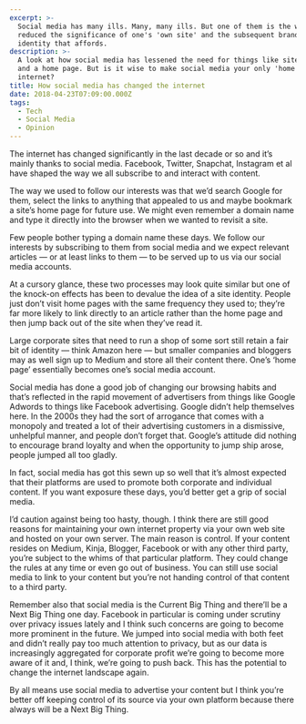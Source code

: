 ```yaml
---
excerpt: >-
  Social media has many ills. Many, many ills. But one of them is the way it has
  reduced the significance of one's 'own site' and the subsequent branding and
  identity that affords.
description: >-
  A look at how social media has lessened the need for things like site identity
  and a home page. But is it wise to make social media your only 'home' on the
  internet?
title: How social media has changed the internet
date: 2018-04-23T07:09:00.000Z
tags:
  - Tech
  - Social Media
  - Opinion
---
```

The internet has changed significantly in the last decade or so and it’s mainly thanks to social media. Facebook, Twitter, Snapchat, Instagram et al have shaped the way we all subscribe to and interact with content.

The way we used to follow our interests was that we’d search Google for them, select the links to anything that appealed to us and maybe bookmark a site’s home page for future use. We might even remember a domain name and type it directly into the browser when we wanted to revisit a site.

Few people bother typing a domain name these days. We follow our interests by subscribing to them from social media and we expect relevant articles — or at least links to them — to be served up to us via our social media accounts.

At a cursory glance, these two processes may look quite similar but one of the knock-on effects has been to devalue the idea of a site identity. People just don’t visit home pages with the same frequency they used to; they’re far more likely to link directly to an article rather than the home page and then jump back out of the site when they’ve read it.

Large corporate sites that need to run a shop of some sort still retain a fair bit of identity — think Amazon here — but smaller companies and bloggers may as well sign up to Medium and store all their content there. One’s ‘home page’ essentially becomes one’s social media account.

Social media has done a good job of changing our browsing habits and that’s reflected in the rapid movement of advertisers from things like Google Adwords to things like Facebook advertising. Google didn’t help themselves here. In the 2000s they had the sort of arrogance that comes with a monopoly and treated a lot of their advertising customers in a dismissive, unhelpful manner, and people don’t forget that. Google’s attitude did nothing to encourage brand loyalty and when the opportunity to jump ship arose, people jumped all too gladly.

In fact, social media has got this sewn up so well that it’s almost expected that their platforms are used to promote both corporate and individual content. If you want exposure these days, you’d better get a grip of social media.

I’d caution against being too hasty, though. I think there are still good reasons for maintaining your own internet property via your own web site and hosted on your own server. The main reason is control. If your content resides on Medium, Kinja, Blogger, Facebook or with any other third party, you’re subject to the whims of that particular platform. They could change the rules at any time or even go out of business. You can still use social media to link to your content but you’re not handing control of that content to a third party.

Remember also that social media is the Current Big Thing and there’ll be a Next Big Thing one day. Facebook in particular is coming under scrutiny over privacy issues lately and I think such concerns are going to become more prominent in the future. We jumped into social media with both feet and didn’t really pay too much attention to privacy, but as our data is increasingly aggregated for corporate profit we’re going to become more aware of it and, I think, we’re going to push back. This has the potential to change the internet landscape again. 

By all means use social media to advertise your content but I think you’re better off keeping control of its source via your own platform because there always will be a Next Big Thing.

